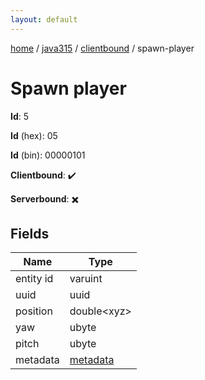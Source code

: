 ```yaml
---
layout: default
---
```


[home](/)  /  [java315](/protocol/java315)  /  [clientbound](/protocol/java315/clientbound)  /  spawn-player

# Spawn player

**Id**: 5

**Id** (hex): 05

**Id** (bin): 00000101

**Clientbound**: ✔️

**Serverbound**: ✖️

## Fields

Name | Type
---|---
entity id | varuint
uuid | uuid
position | double&lt;xyz&gt;
yaw | ubyte
pitch | ubyte
metadata | [metadata](/protocol/java315/metadata)
